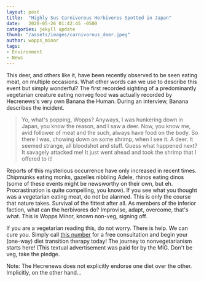 ```yaml
---
layout: post
title:  "Highly Sus Carnivorous Herbivores Spotted in Japan"
date:   2020-05-26 01:42:45 -0500
categories: jekyll update
thumb: "/assets/images/carnivorous_deer.jpeg"
author: wopps_minor
tags:
- Environment
- News
---
```


This deer, and others like it, have been recently observed to be seen eating meat, on multiple occasions. What other words can we use to describe this event but simply wonderful? The first recorded sighting of a predominantly vegetarian creature eating nonveg food was actually recorded by Hecrenews's very own Banana the Human. During an interview, Banana describes the incident.

> Yo, what's popping, Wopps? Anyways, I was hunkering down in Japan, you know the reason, and I saw a deer. Now, you know me, avid follower of meat and the such, always have food on the body. So there I was,  chowing down on some shrimp, when I see it. A deer. It seemed strange, all bloodshot and stuff. Guess what happened next? It savagely attacked me! It just went ahead and took the shrimp that I offered to it!

Reports of this mysterious occurrence have only increased in recent times. Chipmunks eating monks, gazelles nibbling Adele, rhinos eating dinos (some of these events might be newsworthy on their own, but eh. Procrastination is quite compelling, you know). If you see what you thought was a vegetarian eating meat, do not be alarmed. This is only the course that nature takes. Survival of the fittest after all. As members of the inferior faction, what can the herbivores do? Improvise, adapt, overcome, that's what. This is Wopps Minor, known non-veg, signing off.


If you are a vegetarian reading this, do not worry. There is help. We can cure you. Simply call [this number](https://www.youtube.com/watch?v=dQw4w9WgXcQ) for a free consultation and begin your (one-way) diet transition therapy today! The journey to nonvegetarianism starts here! (This textual advertisement was paid for by the MIG. Don't be veg, take the pledge.

Note: The Hecrenews does not explicitly endorse one diet over the other. Implicitly, on the other hand...
